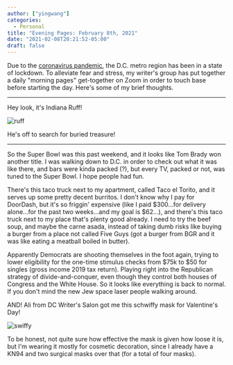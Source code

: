 ```yaml
---
author: ["yingwang"]
categories:
  - Personal
title: "Evening Pages: February 8th, 2021"
date: "2021-02-08T20:21:52-05:00"
draft: false
---
```


Due to the [coronavirus
pandemic](https://en.wikipedia.org/wiki/2019-20_coronavirus_pandemic), the D.C.
metro region has been in a state of lockdown. To alleviate fear and stress, my
writer's group has put together a daily "morning pages" get-together on Zoom in
order to touch base before starting the day. Here's some of my brief thoughts.

__________

Hey look, it's Indiana Ruff!

![ruff](/img/posts/2021/02/08/evening_pages.webp)

He's off to search for buried treasure!

__________

So the Super Bowl was this past weekend, and it looks like Tom Brady won another
title. I was walking down to D.C. in order to check out what it was like there,
and bars were kinda packed (?), but every TV, packed or not, was tuned to the
Super Bowl. I hope people had fun.

There's this taco truck next to my apartment, called Taco el Torito, and it
serves up some pretty decent burritos. I don't know why I pay for DoorDash, but
it's so friggin' expensive (like I paid $300...for delivery alone...for the past
two weeks...and my goal is $62...), and there's this taco truck next to my place
that's plenty good already. I need to try the beef soup, and maybe the carne
asada, instead of taking dumb risks like buying a burger from a place not called
Five Guys (got a burger from BGR and it was like eating a meatball boiled in
butter).

Apparently Democrats are shooting themselves in the foot again, trying to lower
eligibility for the one-time stimulus checks from $75k to $50 for singles (gross
income 2019 tax return). Playing right into the Republican strategy of
divide-and-conquer, even though they control both houses of Congress and the
White House. So it looks like everything is back to normal. If you don't mind
the new Jew space laser people walking around.

AND! Ali from DC Writer's Salon got me this schwiffy mask for Valentine's Day!

![swiffy](/img/posts/2021/02/08/mask.jpg)

To be honest, not quite sure how effective the mask is given how loose it is,
but I'm wearing it mostly for cosmetic decoration, since I already have a KN94
and two surgical masks over that (for a total of four masks).
